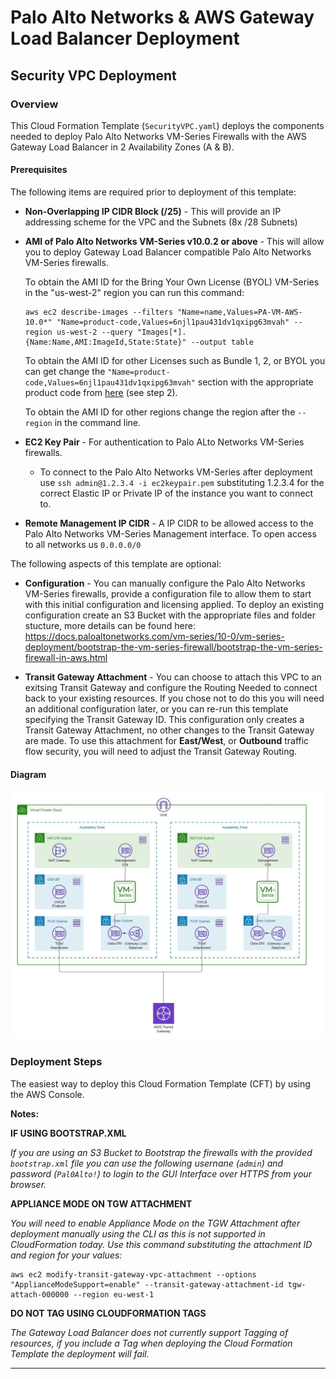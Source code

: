 # Palo Alto Networks & AWS Gateway Load Balancer Deployment

## Security VPC Deployment

### Overview

This Cloud Formation Template (`SecurityVPC.yaml`) deploys the components needed to deploy Palo Alto Networks VM-Series Firewalls with the AWS Gateway Load Balancer in 2 Availability Zones (A & B).

#### Prerequisites

The following items are required prior to deployment of this template:
- **Non-Overlapping IP CIDR Block (/25)** - This will provide an IP addressing scheme for the VPC and the Subnets (8x /28 Subnets)


- **AMI of Palo Alto Networks VM-Series v10.0.2 or above** - This will allow you to deploy Gateway Load Balancer compatible Palo Alto Networks VM-Series firewalls.

  To obtain the AMI ID for the Bring Your Own License (BYOL) VM-Series in the "us-west-2" region you can run this command:
  ```
  aws ec2 describe-images --filters "Name=name,Values=PA-VM-AWS-10.0*" "Name=product-code,Values=6njl1pau431dv1qxipg63mvah" --region us-west-2 --query "Images[*].{Name:Name,AMI:ImageId,State:State}" --output table
  ```

  To obtain the AMI ID for other Licenses such as Bundle 1, 2, or BYOL you can get change the `"Name=product-code,Values=6njl1pau431dv1qxipg63mvah"` section with the appropriate product code from [here](https://docs.paloaltonetworks.com/vm-series/10-0/vm-series-deployment/set-up-the-vm-series-firewall-on-aws/deploy-the-vm-series-firewall-on-aws/obtain-the-ami/get-amazon-machine-image-ids.html) (see step 2).

  To obtain the AMI ID for other regions change the region after the `--region` in the command line.


- **EC2 Key Pair** - For authentication to Palo ALto Networks VM-Series firewalls.
  - To connect to the Palo Alto Networks VM-Series after deployment use  ```ssh admin@1.2.3.4 -i ec2keypair.pem``` substituting 1.2.3.4 for the correct Elastic IP or Private IP of the instance you want to connect to.


- **Remote Management IP CIDR** - A IP CIDR to be allowed access to the Palo Alto Networks VM-Series Management interface. To open access to all networks us `0.0.0.0/0`

The following aspects of this template are optional:
- **Configuration** - You can manually configure the Palo Alto Networks VM-Series firewalls, provide a configuration file to allow them to start with this initial configuration and licensing applied. To deploy an existing configuration create an S3 Bucket with the appropriate files and folder stucture, more details can be found here: https://docs.paloaltonetworks.com/vm-series/10-0/vm-series-deployment/bootstrap-the-vm-series-firewall/bootstrap-the-vm-series-firewall-in-aws.html


- **Transit Gateway Attachment** - You can choose to attach this VPC to an exitsing Transit Gateway and configure the Routing Needed to connect back to your existing resources. If you chose not to do this you will need an additional configuration later, or you can re-run this template specifying the Transit Gateway ID. This configuration only creates a Transit Gateway Attachment, no other changes to the Transit Gateway are made. To use this attachment for **East/West**, or **Outbound** traffic flow security, you will need to adjust the Transit Gateway Routing.

#### Diagram

![Diagram](diagram.jpeg)

### Deployment Steps

The easiest way to deploy this Cloud Formation Template (CFT) by using the AWS Console.

**Notes:**

**IF USING BOOTSTRAP.XML**

 *If you are using an S3 Bucket to Bootstrap the firewalls with the provided `bootstrap.xml` file you can use the following usernane (`admin`) and password (`Pal0Alto!`) to login to the GUI Interface over HTTPS from your browser.*

**APPLIANCE MODE ON TGW ATTACHMENT**

*You will need to enable Appliance Mode on the TGW Attachment after deployment manually using the CLI as this is not supported in CloudFormation today. 
Use this command substituting the attachment ID and region for your values:*
```
aws ec2 modify-transit-gateway-vpc-attachment --options "ApplianceModeSupport=enable" --transit-gateway-attachment-id tgw-attach-000000 --region eu-west-1
```

**DO NOT TAG USING CLOUDFORMATION TAGS**

*The Gateway Load Balancer does not currently support Tagging of resources, if you include a Tag when deploying the Cloud Formation Template the deployment will fail.*

---
